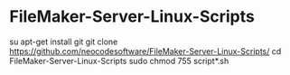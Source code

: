 # FileMaker-Server-Linux-Scripts

su apt-get install git
git clone https://github.com/neocodesoftware/FileMaker-Server-Linux-Scripts/
cd FileMaker-Server-Linux-Scripts
sudo chmod 755 script*.sh
